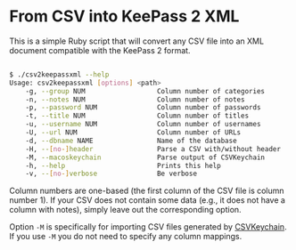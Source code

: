 # From CSV into KeePass 2 XML

This is a simple Ruby script that will convert any CSV file into an XML document
compatible with the KeePass 2 format.

```sh

$ ./csv2keepassxml --help
Usage: csv2keepassxml [options] <path>
    -g, --group NUM                  Column number of categories
    -n, --notes NUM                  Column number of notes
    -p, --password NUM               Column number of passwords
    -t, --title NUM                  Column number of titles
    -u, --username NUM               Column number of usernames
    -U, --url NUM                    Column number of URLs
    -d, --dbname NAME                Name of the database
    -H, --[no-]header                Parse a CSV with/without header
    -M, --macoskeychain              Parse output of CSVKeychain
    -h, --help                       Prints this help
    -v, --[no-]verbose               Be verbose
```

Column numbers are one-based (the first column of the CSV file is column number
1). If your CSV does not contain some data (e.g., it does not have a column with
notes), simply leave out the corresponding option.

Option `-M` is specifically for importing CSV files generated by
[CSVKeychain](https://github.com/lifepillar/CSVKeychain). If you use `-M` you
do not need to specify any column mappings.
